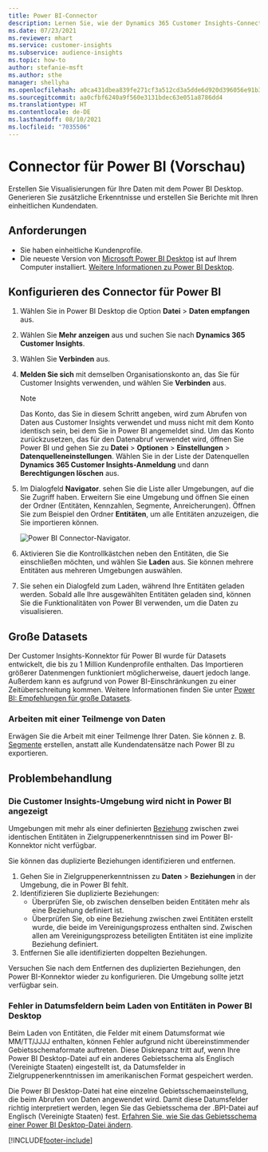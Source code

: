 ```yaml
---
title: Power BI-Connector
description: Lernen Sie, wie der Dynamics 365 Customer Insights-Connector in Power BI verwendet wird.
ms.date: 07/23/2021
ms.reviewer: mhart
ms.service: customer-insights
ms.subservice: audience-insights
ms.topic: how-to
author: stefanie-msft
ms.author: sthe
manager: shellyha
ms.openlocfilehash: a0ca431dbea839fe271cf3a512cd3a5dde6d920d396056e91b33bcf7ed84272a
ms.sourcegitcommit: aa0cfbf6240a9f560e3131bdec63e051a8786dd4
ms.translationtype: HT
ms.contentlocale: de-DE
ms.lasthandoff: 08/10/2021
ms.locfileid: "7035506"
---
```

# <a name="connector-for-power-bi-preview"></a>Connector für Power BI (Vorschau)

Erstellen Sie Visualisierungen für Ihre Daten mit dem Power BI Desktop. Generieren Sie zusätzliche Erkenntnisse und erstellen Sie Berichte mit Ihren einheitlichen Kundendaten.

## <a name="prerequisites"></a>Anforderungen

- Sie haben einheitliche Kundenprofile.
- Die neueste Version von [Microsoft Power BI Desktop](https://powerbi.microsoft.com/desktop/) ist auf Ihrem Computer installiert. [Weitere Informationen zu Power BI Desktop](/power-bi/desktop-what-is-desktop).

## <a name="configure-the-connector-for-power-bi"></a>Konfigurieren des Connector für Power BI

1. Wählen Sie in Power BI Desktop die Option **Datei** > **Daten empfangen** aus.

1. Wählen Sie **Mehr anzeigen** aus und suchen Sie nach **Dynamics 365 Customer Insights**.

1. Wählen Sie **Verbinden** aus.

1. **Melden Sie sich** mit demselben Organisationskonto an, das Sie für Customer Insights verwenden, und wählen Sie **Verbinden** aus.
   > [!NOTE]
   > Das Konto, das Sie in diesem Schritt angeben, wird zum Abrufen von Daten aus Customer Insights verwendet und muss nicht mit dem Konto identisch sein, bei dem Sie in Power BI angemeldet sind. Um das Konto zurückzusetzen, das für den Datenabruf verwendet wird, öffnen Sie Power BI und gehen Sie zu **Datei** > **Optionen** > **Einstellungen** > **Datenquelleneinstellungen**. Wählen Sie in der Liste der Datenquellen **Dynamics 365 Customer Insights-Anmeldung** und dann **Berechtigungen löschen** aus.  

1. Im Dialogfeld **Navigator**. sehen Sie die Liste aller Umgebungen, auf die Sie Zugriff haben. Erweitern Sie eine Umgebung und öffnen Sie einen der Ordner (Entitäten, Kennzahlen, Segmente, Anreicherungen). Öffnen Sie zum Beispiel den Ordner **Entitäten**, um alle Entitäten anzuzeigen, die Sie importieren können.

   ![Power BI Connector-Navigator.](media/power-bi-navigator.png "Power BI Connector-Navigator")

1. Aktivieren Sie die Kontrollkästchen neben den Entitäten, die Sie einschließen möchten, und wählen Sie **Laden** aus. Sie können mehrere Entitäten aus mehreren Umgebungen auswählen.

1. Sie sehen ein Dialogfeld zum Laden, während Ihre Entitäten geladen werden. Sobald alle Ihre ausgewählten Entitäten geladen sind, können Sie die Funktionalitäten von Power BI verwenden, um die Daten zu visualisieren.

## <a name="large-data-sets"></a>Große Datasets

Der Customer Insights-Konnektor für Power BI wurde für Datasets entwickelt, die bis zu 1 Million Kundenprofile enthalten. Das Importieren größerer Datenmengen funktioniert möglicherweise, dauert jedoch lange. Außerdem kann es aufgrund von Power BI-Einschränkungen zu einer Zeitüberschreitung kommen. Weitere Informationen finden Sie unter [Power BI: Empfehlungen für große Datasets](/power-bi/admin/service-premium-what-is#large-datasets). 

### <a name="work-with-a-subset-of-data"></a>Arbeiten mit einer Teilmenge von Daten

Erwägen Sie die Arbeit mit einer Teilmenge Ihrer Daten. Sie können z. B. [Segmente](segments.md) erstellen, anstatt alle Kundendatensätze nach Power BI zu exportieren.

## <a name="troubleshooting"></a>Problembehandlung

### <a name="customer-insights-environment-doesnt-show-in-power-bi"></a>Die Customer Insights-Umgebung wird nicht in Power BI angezeigt

Umgebungen mit mehr als einer definierten [Beziehung](relationships.md) zwischen zwei identischen Entitäten in Zielgruppenerkenntnissen sind im Power BI-Konnektor nicht verfügbar.

Sie können das duplizierte Beziehungen identifizieren und entfernen.

1. Gehen Sie in Zielgruppenerkenntnissen zu **Daten** > **Beziehungen** in der Umgebung, die in Power BI fehlt.
2. Identifizieren Sie duplizierte Beziehungen:
   - Überprüfen Sie, ob zwischen denselben beiden Entitäten mehr als eine Beziehung definiert ist.
   - Überprüfen Sie, ob eine Beziehung zwischen zwei Entitäten erstellt wurde, die beide im Vereinigungsprozess enthalten sind. Zwischen allen am Vereinigungsprozess beteiligten Entitäten ist eine implizite Beziehung definiert.
3. Entfernen Sie alle identifizierten doppelten Beziehungen.

Versuchen Sie nach dem Entfernen des duplizierten Beziehungen, den Power BI-Konnektor wieder zu konfigurieren. Die Umgebung sollte jetzt verfügbar sein.

### <a name="errors-on-date-fields-when-loading-entities-in-power-bi-desktop"></a>Fehler in Datumsfeldern beim Laden von Entitäten in Power BI Desktop

Beim Laden von Entitäten, die Felder mit einem Datumsformat wie MM/TT/JJJJ enthalten, können Fehler aufgrund nicht übereinstimmender Gebietsschemaformate auftreten. Diese Diskrepanz tritt auf, wenn Ihre Power BI Desktop-Datei auf ein anderes Gebietsschema als Englisch (Vereinigte Staaten) eingestellt ist, da Datumsfelder in Zielgruppenerkenntnissen im amerikanischen Format gespeichert werden.

Die Power BI Desktop-Datei hat eine einzelne Gebietsschemaeinstellung, die beim Abrufen von Daten angewendet wird. Damit diese Datumsfelder richtig interpretiert werden, legen Sie das Gebietsschema der .BPI-Datei auf Englisch (Vereinigte Staaten) fest. [Erfahren Sie, wie Sie das Gebietsschema einer Power BI Desktop-Datei ändern](/power-bi/fundamentals/supported-languages-countries-regions.md#choose-the-locale-for-importing-data-into-power-bi-desktop).

[!INCLUDE[footer-include](../includes/footer-banner.md)]
